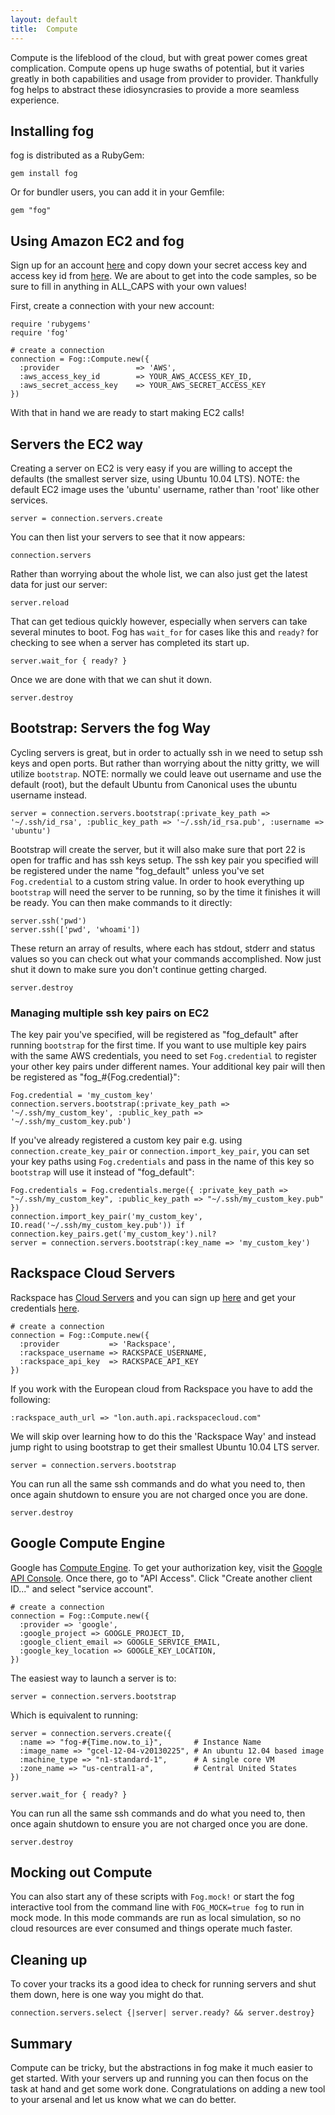 ```yaml
---
layout: default
title:  Compute
---
```


Compute is the lifeblood of the cloud, but with great power comes great complication. Compute opens up huge swaths of potential, but it varies greatly in both capabilities and usage from provider to provider. Thankfully fog helps to abstract these idiosyncrasies to provide a more seamless experience.

## Installing fog

fog is distributed as a RubyGem:

    gem install fog

Or for bundler users, you can add it in your Gemfile:

    gem "fog"

## Using Amazon EC2 and fog

Sign up for an account <a href="http://aws-portal.amazon.com/gp/aws/developer/subscription/index.html?productCode=AmazonEC2">here</a> and copy down your secret access key and access key id from <a href="http://aws-portal.amazon.com/gp/aws/developer/account/index.html?action=access-key">here</a>. We are about to get into the code samples, so be sure to fill in anything in ALL_CAPS with your own values!

First, create a connection with your new account:

    require 'rubygems'
    require 'fog'

    # create a connection
    connection = Fog::Compute.new({
      :provider                 => 'AWS',
      :aws_access_key_id        => YOUR_AWS_ACCESS_KEY_ID,
      :aws_secret_access_key    => YOUR_AWS_SECRET_ACCESS_KEY
    })

With that in hand we are ready to start making EC2 calls!

## Servers the EC2 way

Creating a server on EC2 is very easy if you are willing to accept the defaults (the smallest server size, using Ubuntu 10.04 LTS). NOTE: the default EC2 image uses the 'ubuntu' username, rather than 'root' like other services.

    server = connection.servers.create

You can then list your servers to see that it now appears:

    connection.servers

Rather than worrying about the whole list, we can also just get the latest data for just our server:

    server.reload

That can get tedious quickly however, especially when servers can take several minutes to boot.  Fog has `wait_for` for cases like this and `ready?` for checking to see when a server has completed its start up.

    server.wait_for { ready? }

Once we are done with that we can shut it down.

    server.destroy

## Bootstrap: Servers the fog Way

Cycling servers is great, but in order to actually ssh in we need to setup ssh keys and open ports.  But rather than worrying about the nitty gritty, we will utilize `bootstrap`.  NOTE: normally we could leave out username and use the default (root), but the default Ubuntu from Canonical uses the ubuntu username instead.

    server = connection.servers.bootstrap(:private_key_path => '~/.ssh/id_rsa', :public_key_path => '~/.ssh/id_rsa.pub', :username => 'ubuntu')

Bootstrap will create the server, but it will also make sure that port 22 is open for traffic and has ssh keys setup. The ssh key pair you specified will be registered under the name "fog\_default" unless you've set `Fog.credential` to a custom string value. In order to hook everything up `bootstrap` will need the server to be running, so by the time it finishes it will be ready. You can then make commands to it directly:

    server.ssh('pwd')
    server.ssh(['pwd', 'whoami'])

These return an array of results, where each has stdout, stderr and status values so you can check out what your commands accomplished.  Now just shut it down to make sure you don't continue getting charged.

    server.destroy


### Managing multiple ssh key pairs on EC2

The key pair you've specified, will be registered as "fog\_default" after running `bootstrap` for the first time. If you want to use multiple key pairs with the same AWS credentials, you need to set `Fog.credential` to register your other key pairs under different names. Your additional key pair will then be registered as "fog\_#{Fog.credential}":

    Fog.credential = 'my_custom_key'
    connection.servers.bootstrap(:private_key_path => '~/.ssh/my_custom_key', :public_key_path => '~/.ssh/my_custom_key.pub')

If you've already registered a custom key pair e.g. using `connection.create_key_pair` or `connection.import_key_pair`, you can set your key paths using `Fog.credentials` and pass in the name of this key so `bootstrap` will use it instead of "fog\_default":

    Fog.credentials = Fog.credentials.merge({ :private_key_path => "~/.ssh/my_custom_key", :public_key_path => "~/.ssh/my_custom_key.pub" })
    connection.import_key_pair('my_custom_key', IO.read('~/.ssh/my_custom_key.pub')) if connection.key_pairs.get('my_custom_key').nil?
    server = connection.servers.bootstrap(:key_name => 'my_custom_key')

## Rackspace Cloud Servers

Rackspace has <a href="http://www.rackspace.com/cloud/servers/">Cloud Servers</a> and you can sign up <a href="https://cart.rackspace.com/cloud/">here</a> and get your credentials <a href="https://mycloud.rackspace.com/">here</a>.

    # create a connection
    connection = Fog::Compute.new({
      :provider           => 'Rackspace',
      :rackspace_username => RACKSPACE_USERNAME,
      :rackspace_api_key  => RACKSPACE_API_KEY
    })

If you work with the European cloud from Rackspace you have to add the following:

    :rackspace_auth_url => "lon.auth.api.rackspacecloud.com"

We will skip over learning how to do this the 'Rackspace Way' and instead jump right to using bootstrap to get their smallest Ubuntu 10.04 LTS server.

    server = connection.servers.bootstrap

You can run all the same ssh commands and do what you need to, then once again shutdown to ensure you are not charged once you are done.

    server.destroy

## Google Compute Engine

Google has [Compute Engine](https://cloud.google.com/products/compute-engine). To get your authorization key, visit the [Google API Console](https://code.google.com/apis/console/). Once there, go to "API Access". Click "Create another client ID..." and select "service account".

    # create a connection
    connection = Fog::Compute.new({
      :provider => 'google',
      :google_project => GOOGLE_PROJECT_ID,
      :google_client_email => GOOGLE_SERVICE_EMAIL,
      :google_key_location => GOOGLE_KEY_LOCATION,
    })

The easiest way to launch a server is to:

    server = connection.servers.bootstrap

Which is equivalent to running:


    server = connection.servers.create({
      :name => "fog-#{Time.now.to_i}",       # Instance Name
      :image_name => "gcel-12-04-v20130225", # An ubuntu 12.04 based image
      :machine_type => "n1-standard-1",      # A single core VM
      :zone_name => "us-central1-a",         # Central United States
    })

    server.wait_for { ready? }

You can run all the same ssh commands and do what you need to, then once again shutdown to ensure you are not charged once you are done.

    server.destroy

## Mocking out Compute

You can also start any of these scripts with `Fog.mock!` or start the fog interactive tool from the command line with `FOG_MOCK=true fog` to run in mock mode. In this mode commands are run as local simulation, so no cloud resources are ever consumed and things operate much faster.

## Cleaning up

To cover your tracks its a good idea to check for running servers and shut them down, here is one way you might do that.

    connection.servers.select {|server| server.ready? && server.destroy}

## Summary

Compute can be tricky, but the abstractions in fog make it much easier to get started.  With your servers up and running you can then focus on the task at hand and get some work done.  Congratulations on adding a new tool to your arsenal and let us know what we can do better.
